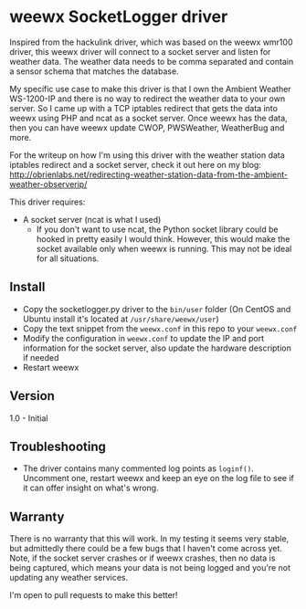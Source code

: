 # weewx SocketLogger driver

Inspired from the hackulink driver, which was based on the weewx wmr100 driver, this weewx driver will connect to a socket server and listen for weather data. The weather data needs to be comma separated and contain a sensor schema that matches the database.

My specific use case to make this driver is that I own the Ambient Weather WS-1200-IP and there is no way to redirect the weather data to your own server. So I came up with a TCP iptables redirect that gets the data into weewx using PHP and ncat as a socket server. Once weewx has the data, then you can have weewx update CWOP, PWSWeather, WeatherBug and more. 

For the writeup on how I'm using this driver with the weather station data iptables redirect and a socket server, check it out here on my blog: http://obrienlabs.net/redirecting-weather-station-data-from-the-ambient-weather-observerip/

This driver requires:
- A socket server (ncat is what I used)
  - If you don't want to use ncat, the Python socket library could be hooked in pretty easily I would think. However, this would make the socket available only when weewx is running. This may not be ideal for all situations. 

## Install
- Copy the socketlogger.py driver to the `bin/user` folder (On CentOS and Ubuntu install it's located at `/usr/share/weewx/user`)
- Copy the text snippet from the `weewx.conf` in this repo to your `weewx.conf`
- Modify the configuration in `weewx.conf` to update the IP and port information for the socket server, also update the hardware description if needed
- Restart weewx

## Version
1.0 - Initial

## Troubleshooting
- The driver contains many commented log points as `loginf()`. Uncomment one, restart weewx and keep an eye on the log file to see if it can offer insight on what's wrong. 

## Warranty

There is no warranty that this will work. In my testing it seems very stable, but admittedly there could be a few bugs that I haven't come across yet. Note, if the socket server crashes or if weewx crashes, then no data is being captured, which means your data is not being logged and you're not updating any weather services. 

I'm open to pull requests to make this better!
